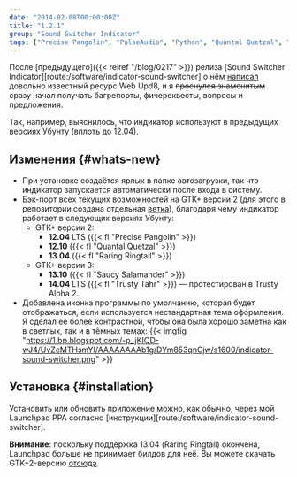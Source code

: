 ```yaml
---
date: "2014-02-08T00:00:00Z"
title: "1.2.1"
group: "Sound Switcher Indicator"
tags: ["Precise Pangolin", "PulseAudio", "Python", "Quantal Quetzal", "Raring Ringtail", "Saucy Salamander", "Sound Switcher Indicator", "Trusty Tahr", "Ubuntu", "Unity", "звук", "индикатор"]
---
```


После [предыдущего]({{< relref "/blog/0217" >}}) релиза [Sound Switcher Indicator][route:/software/indicator-sound-switcher] о нём [написал](http://www.webupd8.org/2014/02/sound-switcher-ubuntu-indicator.html) довольно известный ресурс Web Upd8, и я ~~проснулся знаменитым~~ сразу начал получать багрепорты, фичереквесты, вопросы и предложения.

Так, например, выяснилось, что индикатор используют в предыдущих версиях Убунту (вплоть до 12.04).

## Изменения {#whats-new}

<!--more-->

* При установке создаётся ярлык в папке автозагрузки, так что индикатор запускается автоматически после входа в систему.
* Бэк-порт всех текущих возможностей на GTK+ версии 2 (для этого в репозитории создана отдельная [ветка](https://github.com/yktoo/indicator-sound-switcher/tree/gtk2)), благодаря чему индикатор работает в следующих версиях Убунту:
  * GTK+ версии 2:
      * **12.04** LTS ({{< fl "Precise Pangolin" >}})
      * **12.10** ({{< fl "Quantal Quetzal" >}})
      * **13.04** ({{< fl "Raring Ringtail" >}})
  * GTK+ версии 3:
      * **13.10** ({{< fl "Saucy Salamander" >}})
      * **14.04** LTS ({{< fl "Trusty Tahr" >}}) — протестирован в Trusty Alpha 2.
* Добавлена иконка программы по умолчанию, которая будет отображаться, если используется нестандартная тема оформления. Я сделал её более контрастной, чтобы она была хорошо заметна как в светлых, так и в тёмных темах:
  {{< imgfig "https://1.bp.blogspot.com/-p_jKIQD-wJ4/UvZeMTHsmYI/AAAAAAAAb1g/DYm853qnCjw/s1600/indicator-sound-switcher.png" >}}

## Установка {#installation}

Установить или обновить приложение можно, как обычно, через мой Launchpad PPA согласно [инструкции][route:/software/indicator-sound-switcher].

**Внимание**: поскольку поддержка 13.04 (Raring Ringtail) окончена, Launchpad больше не принимает билдов для неё. Вы можете скачать GTK+2-версию [отсюда](http://ppa.launchpad.net/yktooo/ppa/ubuntu/pool/main/i/indicator-sound-switcher/).
